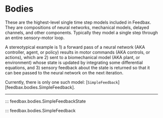 # Bodies

These are the highest-level single time step models included in Feedbax. They are compositions of neural networks, mechanical models, delayed channels, and other components. Typically they model a single step through an entire sensory-motor loop. 

A stereotypical example is 1) a forward pass of a neural network (AKA controller, agent, or policy) results in motor commands (AKA controls, or actions), which are 2) sent to a biomechanical model (AKA plant, or environment) whose state is updated by integrating some differential equations, and 3) sensory feedback about the state is returned so that it can bee passed to the neural network on the next iteration.

Currently, there is only one such model: [`SimpleFeedback`][feedbax.bodies.SimpleFeedback]. 

---

::: feedbax.bodies.SimpleFeedbackState
        
::: feedbax.bodies.SimpleFeedback


        